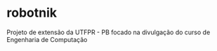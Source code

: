 # robotnik
Projeto de extensão da UTFPR - PB focado na divulgação do curso de Engenharia de Computação
